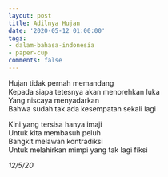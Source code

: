 ```yaml
---
layout: post
title: Adilnya Hujan
date: '2020-05-12 01:00:00'
tags:
- dalam-bahasa-indonesia
- paper-cup
comments: false
---
```


Hujan tidak pernah memandang  
Kepada siapa tetesnya akan menorehkan luka  
Yang niscaya menyadarkan  
Bahwa sudah tak ada kesempatan sekali lagi  

Kini yang tersisa hanya imaji  
Untuk kita membasuh peluh  
Bangkit melawan kontradiksi  
Untuk melahirkan mimpi yang tak lagi fiksi  

*12/5/20*
